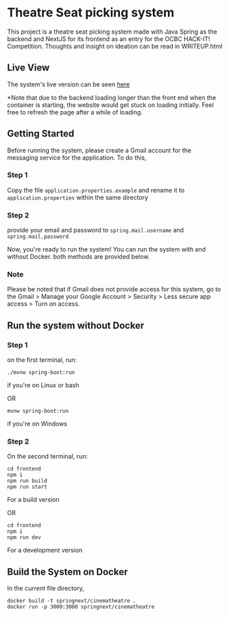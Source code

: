 # Theatre Seat picking system

This project is a theatre seat picking system made with Java Spring as the backend and NextJS for its frontend as an entry for the OCBC HACK-IT! Competition.
Thoughts and insight on ideation can be read in WRITEUP.html

## Live View

The system's live version can be seen [here](https://peaceful-springs-56939.herokuapp.com/)

*Note that due to the backend loading longer than the front end when the container is starting, the website would get stuck on loading initially. Feel free to refresh the page after a while of loading.

## Getting Started

Before running the system, please create a Gmail account for the messaging service for the application. To do this,

### Step 1

Copy the file `application.properties.example` and rename it to `application.properties` within the same directory

### Step 2

provide your email and password to `spring.mail.username` and `spring.mail.password`

Now, you're ready to run the system! You can run the system with and without Docker. both methods are provided below.

### Note

Please be noted that if Gmail does not provide access for this system, go to the Gmail > Manage your Google Account > Security > Less secure app access > Turn on access.

## Run the system without Docker

### Step 1

on the first terminal, run:

```
./mvnw spring-boot:run
```

if you're on Linux or bash

OR

```
mvnw spring-boot:run
```

if you're on Windows

### Step 2

On the second terminal, run:

```
cd frontend
npm i
npm run build
npm run start
```

For a build version

OR

```
cd frontend
npm i
npm run dev
```

For a development version

## Build the System on Docker

In the current file directory,

```
docker build -t springnext/cinematheatre .
docker run -p 3000:3000 springnext/cinematheatre
```

